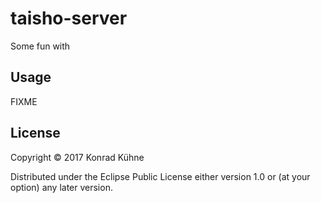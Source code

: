 # taisho-server

Some fun with 

## Usage

FIXME

## License

Copyright © 2017 Konrad Kühne

Distributed under the Eclipse Public License either version 1.0 or (at
your option) any later version.
